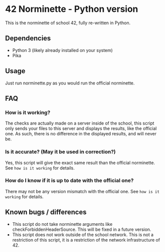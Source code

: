 # 42 Norminette - Python version

This is the norminette of school 42, fully re-written in Python.


## Dependencies

* Python 3 (likely already installed on your system)
* Pika


## Usage

Just run norminette.py as you would run the official norminette.


## FAQ

### How is it working?

The checks are actually made on a server inside of the school, this script only sends your files to
this server and displays the results, like the official one. As such, there is no difference in the
displayed results, and will never be.


### Is it accurate? (May it be used in correction?)

Yes, this script will give the exact same result than the official norminette. See `how is it
working` for details.


### How do I know if it is up to date with the official one?

There may not be any version mismatch with the official one.  See `how is it working` for details.


## Known bugs / differences

* This script do not take norminette arguments like checkForbiddenHeaderSource. This will be fixed in a future version.
* This script does not work outside of the school network. This is not a restriction of this script, it is a restriction of the network infrastructure of 42.
